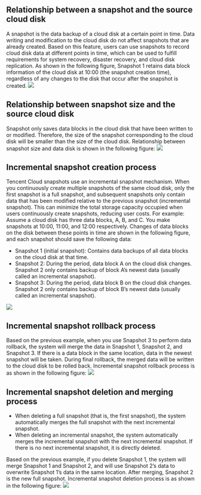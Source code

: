 ## Relationship between a snapshot and the source cloud disk
A snapshot is the data backup of a cloud disk at a certain point in time. Data writing and modification to the cloud disk do not affect snapshots that are already created. Based on this feature, users can use snapshots to record cloud disk data at different points in time, which can be used to fulfill requirements for system recovery, disaster recovery, and cloud disk replication.
As shown in the following figure, Snapshot 1 retains data block information of the cloud disk at 10:00 (the snapshot creation time), regardless of any changes to the disk that occur after the snapshot is created.
![](https://main.qcloudimg.com/raw/1f7e576a6ea9e4f85273b0b147108c9b.png)

## Relationship between snapshot size and the source cloud disk
Snapshot only saves data blocks in the cloud disk that have been written to or modified. Therefore, the size of the snapshot corresponding to the cloud disk will be smaller than the size of the cloud disk.
Relationship between snapshot size and data disk is shown in the following figure:
![](https://main.qcloudimg.com/raw/00913478170abba28952aa9c8dc13c82.png)

## Incremental snapshot creation process 
Tencent Cloud snapshots use an incremental snapshot mechanism. When you continuously create multiple snapshots of the same cloud disk, only the first snapshot is a full snapshot, and subsequent snapshots only contain data that has been modified relative to the previous snapshot (incremental snapshot). This can minimize the total storage capacity occupied when users continuously create snapshots, reducing user costs.
For example: Assume a cloud disk has three data blocks, A, B, and C. You make snapshots at 10:00, 11:00, and 12:00 respectively. Changes of data blocks on the disk between these points in time are shown in the following figure, and each snapshot should save the following data:
- Snapshot 1 (initial snapshot): Contains data backups of all data blocks on the cloud disk at that time.
- Snapshot 2: During the period, data block A on the cloud disk changes. Snapshot 2 only contains backup of block A’s newest data (usually called an incremental snapshot).
- Snapshot 3: During the period, data block B on the cloud disk changes. Snapshot 2 only contains backup of block B’s newest data (usually called an incremental snapshot).

![](https://main.qcloudimg.com/raw/bcdf30c658a08ef47196f8127608423b.png)

## Incremental snapshot rollback process 
Based on the previous example, when you use Snapshot 3 to perform data rollback, the system will merge the data in Snapshot 1, Snapshot 2, and Snapshot 3. If there is a data block in the same location, data in the newest snapshot will be taken. During final rollback, the merged data will be written to the cloud disk to be rolled back.
Incremental snapshot rollback process is as shown in the following figure:
![](https://main.qcloudimg.com/raw/745e412b2dfa84ea6ba5e8e0fc720fc8.png)

## Incremental snapshot deletion and merging process
- When deleting a full snapshot (that is, the first snapshot), the system automatically merges the full snapshot with the next incremental snapshot.
- When deleting an incremental snapshot, the system automatically merges the incremental snapshot with the next incremental snapshot. If there is no next incremental snapshot, it is directly deleted.

Based on the previous example, if you delete Snapshot 1, the system will merge Snapshot 1 and Snapshot 2, and will use Snapshot 2’s data to overwrite Snapshot 1’s data in the same location. After merging, Snapshot 2 is the new full snapshot.
Incremental snapshot deletion process is as shown in the following figure:
![](https://main.qcloudimg.com/raw/7e6bc502dd34fb9880d20a2025ab4897.png)
